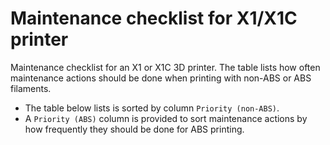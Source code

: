 # Maintenance checklist for X1/X1C printer

Maintenance checklist for an X1 or X1C 3D printer. The table lists how often maintenance actions should be done when printing with non-ABS or ABS filaments.

- The table below lists is sorted by column `Priority (non-ABS)`.
- A `Priority (ABS)` column is provided to sort maintenance actions by how frequently they should be done for ABS printing.
